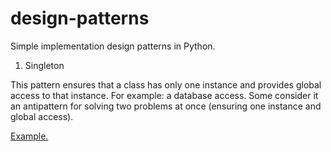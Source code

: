 # design-patterns
Simple implementation design patterns in Python.

1. Singleton

This pattern ensures that a class has only one instance and provides global access to that instance. For example: a database access. Some consider it an antipattern for solving two problems at once (ensuring one instance and global access).

[Example.](/patterns/singleton/main.py)